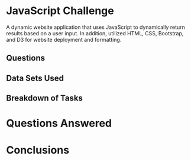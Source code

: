 # JavaScript Challenge
A dynamic website application that uses JavaScript to dynamically return results based on a user input.  In addition, utilized HTML, CSS, Bootstrap, and D3 for website deployment and formatting.
## Questions
## Data Sets Used
## Breakdown of Tasks
# Questions Answered
# Conclusions
